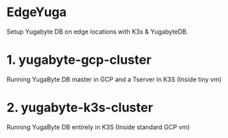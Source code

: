 # EdgeYuga
Setup Yugabyte DB on edge locations with K3s & YugabyteDB.


# 1. yugabyte-gcp-cluster 
Running YugaByte DB master in GCP and a Tserver in K3S (Inside tiny vm) 
# 2. yugabyte-k3s-cluster
Running YugaByte DB entirely in K3S (Inside standard GCP vm)


